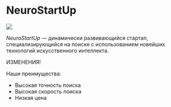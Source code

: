 # NeuroStartUp

![](https://netology-code.github.io/git-homeworks/introduction/assets/logo.png)

*NeuroStartUp* — динамически развивающийся стартап, специализирующийся на поиске с использованием 
 новейших технологий искусственного интеллекта.

ИЗМЕНЕНИЯ!

Наши преимущества:
* Высокая точность поиска
* Высокая скорость поиска
* Низкая цена